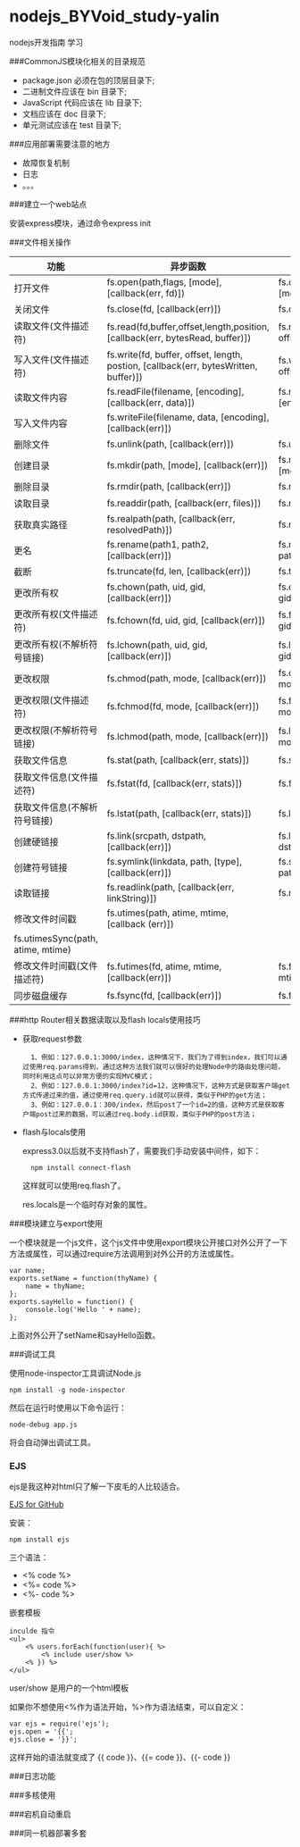nodejs_BYVoid_study-yalin
=========================

nodejs开发指南 学习


###CommonJS模块化相关的目录规范

* package.json 必须在包的顶层目录下;
* 二进制文件应该在 bin 目录下;
* JavaScript 代码应该在 lib 目录下;
* 文档应该在 doc 目录下;
* 单元测试应该在 test 目录下;

###应用部署需要注意的地方

* 故障恢复机制
* 日志
* 。。。

###建立一个web站点

安装express模块，通过命令express init

###文件相关操作

功能 | 异步函数 | 同步函数
---- | ---- | ----
打开文件 | fs.open(path,flags, [mode], [callback(err, fd)]) | fs.openSync(path, flags, [mode]) 
关闭文件 | fs.close(fd, [callback(err)]) | fs.closeSync(fd)
读取文件(文件描述符) | fs.read(fd,buffer,offset,length,position,[callback(err, bytesRead, buffer)]) | fs.readSync(fd, buffer, offset, length, position)
写入文件(文件描述符) | fs.write(fd, buffer, offset, length, postion, [callback(err, bytesWritten, buffer)]) | fs.writeSync(fd, buffer, offset, length, position)
读取文件内容 | fs.readFile(filename, [encoding],[callback(err, data)]) | fs.readFileSync(filename, [encodeing])
写入文件内容 | fs.writeFile(filename, data, [encoding], [callback(err)])
删除文件 | fs.unlink(path, [callback(err)]) | fs.unlinkSync(path)
创建目录 | fs.mkdir(path, [mode], [callback(err)]) | fs.mkdirSync(path, [mode])
删除目录 | fs.rmdir(path, [callback(err)]) | fs.readdirSync(path)
读取目录 | fs.readdir(path, [callback(err, files)]) | fs.readdirSync(path)
获取真实路径 | fs.realpath(path, [callback(err, resolvedPath)]) | fs.realpathSync(path)
更名 | fs.rename(path1, path2, [callback(err)]) | fs.renameSync(path1, path2)
截断 | fs.truncate(fd, len, [callback(err)]) | fs.truncateSync(fd, len)
更改所有权 | fs.chown(path, uid, gid, [callback(err)]) | fs.chownSync(path, uid, gid)
更改所有权(文件描述符) | fs.fchown(fd, uid, gid, [callback(err)]) | fs.fchownSync(fd, uid, gid)
更改所有权(不解析符号链接) | fs.lchown(path, uid, gid, [callback(err)]) | fs.lchownSync(path, uid, gid)
更改权限 | fs.chmod(path, mode, [callback(err)]) | fs.chmodSync(path, mode)
更改权限(文件描述符) | fs.fchmod(fd, mode, [callback(err)]) | fs.fchmodSync(fd, mode)
更改权限(不解析符号链接) | fs.lchmod(path, mode, [callback(err)]) | fs.lchmodSync(path, mode)
获取文件信息 | fs.stat(path, [callback(err, stats)]) | fs.statSync(path)
获取文件信息(文件描述符) | fs.fstat(fd, [callback(err, stats)]) | fs.fstatSync(fd)
获取文件信息(不解析符号链接) | fs.lstat(path, [callback(err, stats)]) | fs.lstatSync(path)
创建硬链接 | fs.link(srcpath, dstpath, [callback(err)]) | fs.linkSync(srcpath, dstpath)
创建符号链接 | fs.symlink(linkdata, path, [type], [callback(err)]) | fs.symlinkSync(linkdata, path, [type])
读取链接 | fs.readlink(path, [callback(err, linkString)]) | fs.readlinkSync(path)
修改文件时间戳 | fs.utimes(path, atime, mtime, [callback (err)]) | fs.utimesSync(path, atime, mtime)
修改文件时间戳(文件描述符) | fs.futimes(fd, atime, mtime, [callback(err)]) | fs.futimesSync(fd, atime, mtime)
同步磁盘缓存 | fs.fsync(fd, [callback(err)]) | fs.fsyncSync(fd)



###http Router相关数据读取以及flash locals使用技巧

* 获取request参数

		1、例如：127.0.0.1:3000/index，这种情况下，我们为了得到index，我们可以通过使用req.params得到，通过这种方法我们就可以很好的处理Node中的路由处理问题，同时利用这点可以非常方便的实现MVC模式；
		2、例如：127.0.0.1:3000/index?id=12，这种情况下，这种方式是获取客户端get方式传递过来的值，通过使用req.query.id就可以获得，类似于PHP的get方法；
		3、例如：127.0.0.1：300/index，然后post了一个id=2的值，这种方式是获取客户端post过来的数据，可以通过req.body.id获取，类似于PHP的post方法；


* flash与locals使用

	express3.0以后就不支持flash了，需要我们手动安装中间件，如下：
	
		npm install connect-flash
	这样就可以使用req.flash了。
	
	res.locals是一个临时存对象的属性。


###模块建立与export使用

一个模块就是一个js文件，这个js文件中使用export模块公开接口对外公开了一下方法或属性，可以通过require方法调用到对外公开的方法或属性。

	var name;	exports.setName = function(thyName) { 		name = thyName;	};	exports.sayHello = function() { 		console.log('Hello ' + name);	};
上面对外公开了setName和sayHello函数。

###调试工具

使用node-inspector工具调试Node.js

	npm install -g node-inspector
	
然后在运行时使用以下命令运行：

	node-debug app.js
将会自动弹出调试工具。

### EJS

ejs是我这种对html只了解一下皮毛的人比较适合。

[EJS for GitHub](https://github.com/tj/ejs)

安装：

	npm install ejs
三个语法：

* <% code %>
* <%= code %>
* <%- code %>

嵌套模板

	inculde 指令
	<ul>
  		<% users.forEach(function(user){ %>
    		<% include user/show %>
   		<% }) %>
	</ul>
user/show 是用户的一个html模板

如果你不想使用<%作为语法开始，%>作为语法结束，可以自定义：

	var ejs = require('ejs');  
	ejs.open = '{{';  
	ejs.close = '}}';
这样开始的语法就变成了 {{ code }}、{{= code }}、{{- code }}

###日志功能

###多核使用

###宕机自动重启

###同一机器部署多套



